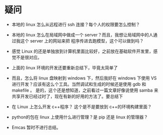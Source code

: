 # 疑问





- 本地的 linux 怎么从远程进行 ssh 连接？每个人的权限要怎么控制？
- 本地的 linux 怎么在局域网中做成一个 server？而且，我想让局域网中的人通过我这个 server 上的网站来把 程序传进去跑模型，这个可以做到吗？

- 感觉 Linux 的还是单独放到计算机里面比较好，之前放在基础软件开发里，感觉不是很对应。
- 上面的 linux 环境的开发还要重新总结下，毕竟太简单了
- 而且，怎么将 linux 盘映射到 windows 下，然后我好在 windows 下使用 VS 进行开发？应该有这么个工具。当然调试和生成的时候还是使用 gdb 和 makefile 。 是的，这个还是想知道，之前看过一篇文章好像说使用 samba 来共享开发已经过时了，现在有新的好用的方法了。要总结下
- 在 Linux 上怎么开发 c++程序？ 这个是不是要放到 c++的环境构建里面？
- python的包在 linux 上使用什么进行管理？是 pip 还是 linux 的管理器？
- Emcas 暂时不进行总结。
